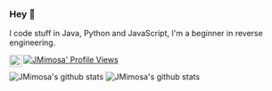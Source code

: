 ### Hey 👋

I code stuff in Java, Python and JavaScript, I'm a beginner in reverse engineering.

<a href="https://discord.gg/dyDqRxFfTa">  <img align="left" alt="Mehdi's Instagram" width="22px" src="https://cdn.jsdelivr.net/npm/simple-icons@v3/icons/discord.svg"/></a> [![JMimosa' Profile Views](https://komarev.com/ghpvc/?username=JMRaichDev&color=brightgreen)](https://github.com/JMimosaDev)




![JMimosa's github stats](https://github-readme-stats.vercel.app/api?username=JMRaichDev&count_private=true&show_icons=true&icon_color=fff&bg_color=55,e96443,904e95&title_color=fff&text_color=fff)
![JMimosa's github stats](https://github-readme-stats.vercel.app/api/top-langs/?username=JMRaichDev&show_icons=true&count_private=true&show_icons=true&bg_color=55,e96443,904e95&title_color=fff&icon_color=fff&text_color=fff)
